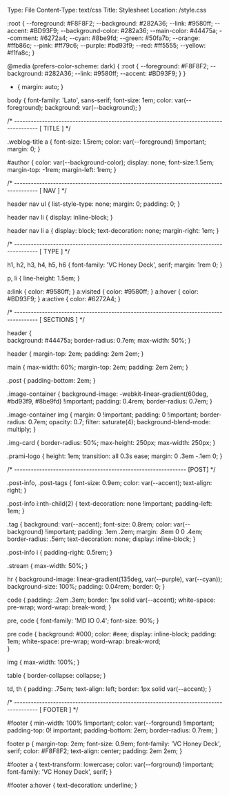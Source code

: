 Type: File
Content-Type: text/css
Title: Stylesheet
Location: /style.css

:root {
	--foreground: #F8F8F2;
	--background: #282A36;
	--link: #9580ff;
	--accent: #BD93F9;
	--background-color: #282a36;
  	--main-color: #44475a;
  	--comment: #6272a4;
  	--cyan: #8be9fd;
  	--green: #50fa7b;
  	--orange: #ffb86c;
  	--pink: #ff79c6;
  	--purple: #bd93f9;
  	--red: #ff5555;
  	--yellow: #f1fa8c;
}

@media (prefers-color-scheme: dark) {
	:root {
	--foreground: #F8F8F2;
	--background: #282A36;
	--link: #9580ff;
	--accent: #BD93F9;
	}
}

* {
	margin: auto;
}

body {
	font-family: 'Lato', sans-serif;
	font-size: 1em;
	color: var(--foreground);
	background: var(--background);
}


/* -------------------------------------------------------------------------------------- [ TITLE ] */

	
.weblog-title a {
	font-size: 1.5rem;
	color: var(--foreground) !important;
	margin: 0;
}

#author {
	color: var(--background-color);
	display: none;
	font-size:1.5em;
	margin-top: -1rem;
	margin-left: 1rem;
}

/* -------------------------------------------------------------------------------------- [ NAV ] */

header nav ul {
	list-style-type: none;
	margin: 0;
	padding: 0;
}

header nav li {
	display: inline-block;
}

header nav li a {
	display: block;
	text-decoration: none;
	margin-right: 1em;
}

/* -------------------------------------------------------------------------------------- [ TYPE ] */

h1, h2, h3, h4, h5, h6 {
	font-family: 'VC Honey Deck', serif;
	margin: 1rem 0;
}


p, li {
	line-height: 1.5em;
}


a:link { color: #9580ff; }
a:visited { color: #9580ff; }
a:hover { color: #BD93F9; }
a:active { color: #6272A4; }


/* -------------------------------------------------------------------------------------- [ SECTIONS ] */


header {	
	background: #44475a;
	border-radius: 0.7em;
	max-width: 50%;
}


header {
	margin-top: 2em;
	padding: 2em 2em;
}

main {
	max-width: 60%;
	margin-top: 2em;
	padding: 2em 2em;
}

.post {
	padding-bottom: 2em;
}

.image-container {
	background-image: -webkit-linear-gradient(60deg, #bd93f9, #8be9fd) !important;
	padding: 0.4rem;
	border-radius: 0.7em;
 }

.image-container img {
  margin: 0 !important;
  padding: 0 !important;
  border-radius: 0.7em;
  opacity: 0.7;
  filter: saturate(4);
  background-blend-mode: multiply;
}

.img-card {
	border-radius: 50%;
	max-height: 250px;
	max-width: 250px;
}

.prami-logo {
	height: 1em;
	transition: all 0.3s ease;
	margin: 0 .3em -.1em 0;
}

/* -------------------------------------------------------------- [POST] */

.post-info, .post-tags {
	font-size: 0.9em;
	color: var(--accent);
	text-align: right;
}

.post-info i:nth-child(2) {
	text-decoration: none !important;
	padding-left: 1em;
}

.tag {
	background: var(--accent);
	font-size: 0.8rem;
	color: var(--background) !important;
	padding: .1em .2em;
	margin: .8em 0 0 .4em;
	border-radius: .5em;
	text-decoration: none;
	display: inline-block;
}

.post-info i {
	padding-right: 0.5rem;
}

.stream {
	max-width: 50%;
}

hr {
	background-image: linear-gradient(135deg, var(--purple), var(--cyan));
	background-size: 100%;
	padding: 0.04rem;
	border: 0;
}

code {
	padding: .2em .3em;
	border: 1px solid var(--accent);
	white-space: pre-wrap;
	word-wrap: break-word; 
}

pre, code {
	font-family: 'MD IO 0.4';
	font-size: 90%;
}

pre code {
	background: #000;
	color: #eee;
	display: inline-block;
	padding: 1em;
	white-space: pre-wrap;
	word-wrap: break-word;   
}

img {
	max-width: 100%;
}

table {
	border-collapse: collapse;
}

td, th {
	padding: .75em;
	text-align: left;
	border: 1px solid var(--accent);
}

/* -------------------------------------------------------------------------------------- [ FOOTER ] */

#footer {
	min-width: 100% !important;
	color: var(--forground) !important;
	padding-top: 0! important;
	padding-bottom: 2em;
	border-radius: 0.7rem;
}

footer p {
	margin-top: 2em;
	font-size: 0.9em;
	font-family: 'VC Honey Deck', serif;
	color: #F8F8F2;
	text-align: center;
	padding: 2em 2em;
}

#footer a {
	text-transform: lowercase;
	color: var(--forground) !important;
	font-family: 'VC Honey Deck', serif;
}

#footer a:hover {
	text-decoration: underline;
}